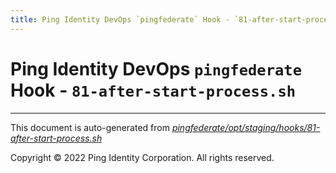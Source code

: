 ```yaml
---
title: Ping Identity DevOps `pingfederate` Hook - `81-after-start-process.sh`
---
```


# Ping Identity DevOps `pingfederate` Hook - `81-after-start-process.sh`

---
This document is auto-generated from _[pingfederate/opt/staging/hooks/81-after-start-process.sh](https://github.com/pingidentity/pingidentity-docker-builds/blob/master/pingfederate/opt/staging/hooks/81-after-start-process.sh)_

Copyright © 2022 Ping Identity Corporation. All rights reserved.
